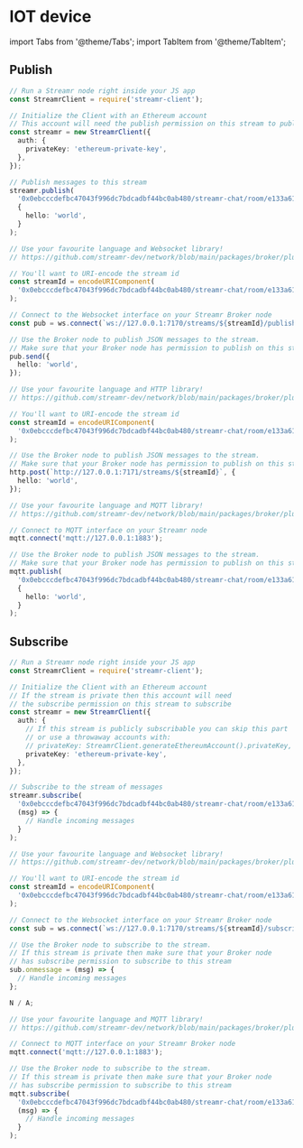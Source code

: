 # IOT device

import Tabs from '@theme/Tabs';
import TabItem from '@theme/TabItem';

## Publish

<Tabs groupId="environment">
  <TabItem value="light-node" label="Light node">

```ts
// Run a Streamr node right inside your JS app
const StreamrClient = require('streamr-client');

// Initialize the Client with an Ethereum account
// This account will need the publish permission on this stream to publish
const streamr = new StreamrClient({
  auth: {
    privateKey: 'ethereum-private-key',
  },
});

// Publish messages to this stream
streamr.publish(
  '0x0ebcccdefbc47043f996dc7bdcadbf44bc0ab480/streamr-chat/room/e133a612-0b26-426a-b751-99cc420ca31d',
  {
    hello: 'world',
  }
);
```

</TabItem>
<TabItem value="bn-websocket" label="Broker node websocket">

```ts
// Use your favourite language and Websocket library!
// https://github.com/streamr-dev/network/blob/main/packages/broker/plugins.md

// You'll want to URI-encode the stream id
const streamId = encodeURIComponent(
  '0x0ebcccdefbc47043f996dc7bdcadbf44bc0ab480/streamr-chat/room/e133a612-0b26-426a-b751-99cc420ca31d'
);

// Connect to the Websocket interface on your Streamr Broker node
const pub = ws.connect(`ws://127.0.0.1:7170/streams/${streamId}/publish`);

// Use the Broker node to publish JSON messages to the stream.
// Make sure that your Broker node has permission to publish on this stream
pub.send({
  hello: 'world',
});
```

</TabItem>

<TabItem value="bn-http" label="Broker node HTTP">

```ts
// Use your favourite language and HTTP library!
// https://github.com/streamr-dev/network/blob/main/packages/broker/plugins.md

// You'll want to URI-encode the stream id
const streamId = encodeURIComponent(
  '0x0ebcccdefbc47043f996dc7bdcadbf44bc0ab480/streamr-chat/room/e133a612-0b26-426a-b751-99cc420ca31d'
);

// Use the Broker node to publish JSON messages to the stream.
// Make sure that your Broker node has permission to publish on this stream
http.post(`http://127.0.0.1:7171/streams/${streamId}`, {
  hello: 'world',
});
```

</TabItem>

<TabItem value="bn-mqtt" label="Broker node MQTT">

```ts
// Use your favourite language and MQTT library!
// https://github.com/streamr-dev/network/blob/main/packages/broker/plugins.md

// Connect to MQTT interface on your Streamr node
mqtt.connect('mqtt://127.0.0.1:1883');

// Use the Broker node to publish JSON messages to the stream.
// Make sure that your Broker node has permission to publish on this stream
mqtt.publish(
  '0x0ebcccdefbc47043f996dc7bdcadbf44bc0ab480/streamr-chat/room/e133a612-0b26-426a-b751-99cc420ca31d',
  {
    hello: 'world',
  }
);
```

</TabItem>
</Tabs>

## Subscribe

<Tabs groupId="environment">
  
  <TabItem value="light-node" label="Light node">

```ts
// Run a Streamr node right inside your JS app
const StreamrClient = require('streamr-client');

// Initialize the Client with an Ethereum account
// If the stream is private then this account will need
// the subscribe permission on this stream to subscribe
const streamr = new StreamrClient({
  auth: {
    // If this stream is publicly subscribable you can skip this part
    // or use a throwaway accounts with:
    // privateKey: StreamrClient.generateEthereumAccount().privateKey,
    privateKey: 'ethereum-private-key',
  },
});

// Subscribe to the stream of messages
streamr.subscribe(
  '0x0ebcccdefbc47043f996dc7bdcadbf44bc0ab480/streamr-chat/room/e133a612-0b26-426a-b751-99cc420ca31d',
  (msg) => {
    // Handle incoming messages
  }
);
```

</TabItem>
<TabItem value="bn-websocket" label="Broker node websocket">

```ts
// Use your favourite language and Websocket library!
// https://github.com/streamr-dev/network/blob/main/packages/broker/plugins.md

// You'll want to URI-encode the stream id
const streamId = encodeURIComponent(
  '0x0ebcccdefbc47043f996dc7bdcadbf44bc0ab480/streamr-chat/room/e133a612-0b26-426a-b751-99cc420ca31d'
);

// Connect to the Websocket interface on your Streamr Broker node
const sub = ws.connect(`ws://127.0.0.1:7170/streams/${streamId}/subscribe`);

// Use the Broker node to subscribe to the stream.
// If this stream is private then make sure that your Broker node
// has subscribe permission to subscribe to this stream
sub.onmessage = (msg) => {
  // Handle incoming messages
};
```

</TabItem>

<TabItem value="bn-http" label="Broker node HTTP">

```ts
N / A;
```

</TabItem>

<TabItem value="bn-mqtt" label="Broker node MQTT">

```ts
// Use your favourite language and MQTT library!
// https://github.com/streamr-dev/network/blob/main/packages/broker/plugins.md

// Connect to MQTT interface on your Streamr Broker node
mqtt.connect('mqtt://127.0.0.1:1883');

// Use the Broker node to subscribe to the stream.
// If this stream is private then make sure that your Broker node
// has subscribe permission to subscribe to this stream
mqtt.subscribe(
  '0x0ebcccdefbc47043f996dc7bdcadbf44bc0ab480/streamr-chat/room/e133a612-0b26-426a-b751-99cc420ca31d',
  (msg) => {
    // Handle incoming messages
  }
);
```

</TabItem>
</Tabs>
